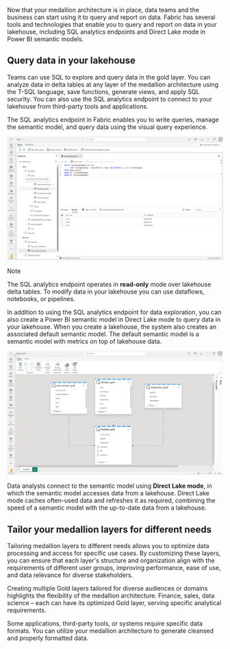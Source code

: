 Now that your medallion architecture is in place, data teams and the business can start using it to query and report on data. Fabric has several tools and technologies that enable you to query and report on data in your lakehouse, including SQL analytics endpoints and Direct Lake mode in Power BI semantic models.

## Query data in your lakehouse

Teams can use SQL to explore and query data in the gold layer. You can analyze data in delta tables at any layer of the medallion architecture using the T-SQL language, save functions, generate views, and apply SQL security. You can also use the SQL analytics endpoint to connect to your lakehouse from third-party tools and applications.

The SQL analytics endpoint in Fabric enables you to write queries,  manage the semantic model, and query data using the visual query experience.

![Screenshot of the SQL analytics endpoint in the Fabric user interface.](../media/sql-endpoint-silver.png)

> [!NOTE]
> The SQL analytics endpoint operates in **read-only** mode over lakehouse delta tables. To modify data in your lakehouse you can use dataflows, notebooks, or pipelines.

In addition to using the SQL analytics endpoint for data exploration, you can also create a Power BI semantic model in Direct Lake mode to query data in your lakehouse. When you create a lakehouse, the system also creates an associated default semantic model. The default semantic model is a semantic model with metrics on top of lakehouse data.

![Screenshot of the Power BI semantic model with relationships between tables.](../media/dataset-relationships.png)

Data analysts connect to the semantic model using **Direct Lake mode**, in which the semantic model accesses data from a lakehouse. Direct Lake mode caches often-used data and refreshes it as required, combining the speed of a semantic model with the up-to-date data from a lakehouse.

## Tailor your medallion layers for different needs

Tailoring medallion layers to different needs allows you to optimize data processing and access for specific use cases. By customizing these layers, you can ensure that each layer's structure and organization align with the requirements of different user groups, improving performance, ease of use, and data relevance for diverse stakeholders.

Creating multiple Gold layers tailored for diverse audiences or domains highlights the flexibility of the medallion architecture. Finance, sales, data science – each can have its optimized Gold layer, serving specific analytical requirements.

Some applications, third-party tools, or systems require specific data formats. You can utilize your medallion architecture to generate cleansed and properly formatted data.
